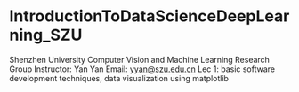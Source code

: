 # IntroductionToDataScienceDeepLearning_SZU
Shenzhen University
Computer Vision and Machine Learning Research Group
Instructor: Yan Yan
Email: yyan@szu.edu.cn
Lec 1: basic software development techniques, data visualization using matplotlib
